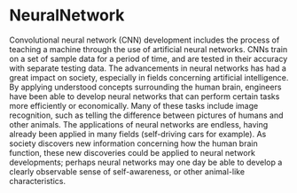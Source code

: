 # NeuralNetwork

Convolutional neural network (CNN) development includes the process of teaching a
machine through the use of artificial neural networks. CNNs train on a set of sample data for
a period of time, and are tested in their accuracy with separate testing data. The
advancements in neural networks has had a great impact on society, especially in fields
concerning artificial intelligence.
By applying understood concepts surrounding the human brain, engineers have been able to
develop neural networks that can perform certain tasks more efficiently or economically.
Many of these tasks include image recognition, such as telling the difference between
pictures of humans and other animals. The applications of neural networks are endless,
having already been applied in many fields (self-driving cars for example). As society
discovers new information concerning how the human brain function, these new discoveries
could be applied to neural network developments; perhaps neural networks may one day be
able to develop a clearly observable sense of self-awareness, or other animal-like
characteristics.

